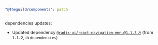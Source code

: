 ```yaml
---
"@theguild/components": patch
---
```

dependencies updates:
  - Updated dependency [`@radix-ui/react-navigation-menu@1.1.3` ↗︎](https://www.npmjs.com/package/@radix-ui/react-navigation-menu/v/1.1.3) (from `1.1.2`, in `dependencies`)
